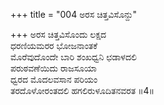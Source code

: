 +++
title = "004 ಅರಸ ಚಿತ್ತವಿಸೊನ್ದು"

+++
ಅರಸ ಚಿತ್ತವಿಸೊಂದು ಲಕ್ಷದ   
ಧರಣಿಯಮರರ ಭೋಜನಾಂತಕೆ  
ಮೊರೆವುದೊಂದೇ ಬಾರಿ ಶಂಖಧ್ವನಿ ಛಡಾಳದಲಿ  
ಪರುಠವಣೆಯಿದು ರಾಜಸೂಯಾ  
ಧ್ವರದ ಮೊದಲವಸಾನ ಪರಿಯಂ  
ತರದೊಳೋರಂತದಲಿ ಹಗಲಿರುಳೂದಿತನವರತ   ॥4॥